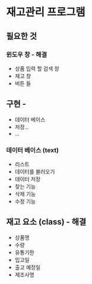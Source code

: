 # 재고관리 프로그램  

## 필요한 것  

### 윈도우 창 - 해결   

- 상품 입력 할 검색 창  
- 재고 창  
- 버튼 들  

## 구현 -  

- 데이터 베이스  
- 저장...  
- ...

### 데이터 베이스 (text)   

- 리스트  
- 데이터를 불러오기  
- 데이터 저장  
- 찾는 기능  
- 삭제 기능  
- 수정 기능  

## 재고 요소 (class) - 해결  

- 상품명  
- 수량  
- 유통기한  
- 입고일  
- 출고 예정일  
- 제조사명  